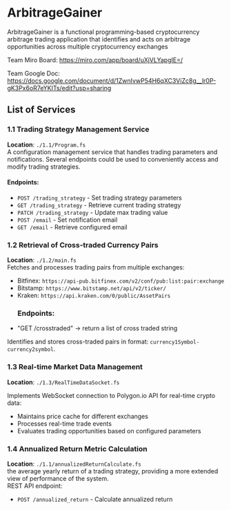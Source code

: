 # ArbitrageGainer
ArbitrageGainer is a functional programming-based cryptocurrency arbitrage trading application that identifies and acts on arbitrage opportunities across multiple cryptocurrency exchanges

Team Miro Board: https://miro.com/app/board/uXjVLYapgIE=/

Team Google Doc: https://docs.google.com/document/d/1ZwnIvwP54H6qXC3ViZc8g__lr0P-gK3Px6oR7eYKITs/edit?usp=sharing

## List of Services
### 1.1 Trading Strategy Management Service
**Location**: `./1.1/Program.fs`  
A configuration management service that handles trading parameters and notifications. Several endpoints could be used to conveniently access and modify trading strategies.
#### Endpoints:
- `POST /trading_strategy` - Set trading strategy parameters
- `GET /trading_strategy` - Retrieve current trading strategy
- `PATCH /trading_strategy` - Update max trading value
- `POST /email` - Set notification email
- `GET /email` - Retrieve configured email
### 1.2 Retrieval of Cross-traded Currency Pairs
**Location**: `./1.2/main.fs`  
Fetches and processes trading pairs from multiple exchanges:  
- Bitfinex: `https://api-pub.bitfinex.com/v2/conf/pub:list:pair:exchange`
- Bitstamp: `https://www.bitstamp.net/api/v2/ticker/`
- Kraken: `https://api.kraken.com/0/public/AssetPairs`
  ### Endpoints:
 - "GET /crosstraded" -> return a list of cross traded string

Identifies and stores cross-traded pairs in format: `currency1Symbol-currency2symbol`.  
### 1.3 Real-time Market Data Management
**Location**: `./1.3/RealTimeDataSocket.fs`  

Implements WebSocket connection to Polygon.io API for real-time crypto data:  
- Maintains price cache for different exchanges
- Processes real-time trade events
- Evaluates trading opportunities based on configured parameters  

### 1.4 Annualized Return Metric Calculation
**Location**: `./1.1/annualizedReturnCalculate.fs`  
the average yearly return of a trading strategy, providing a more extended view of performance of the system.  
REST API endpoint:
- `POST /annualized_return` - Calculate annualized return
